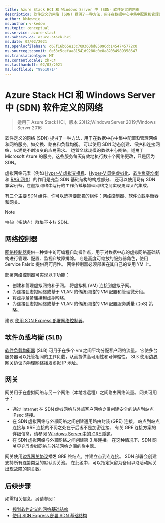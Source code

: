 ```yaml
---
title: Azure Stack HCI 和 Windows Server 中 (SDN) 软件定义的网络
description: 软件定义的网络 (SDN) 提供了一种方法，用于在数据中心中集中配置和管理网络和网络服务，如交换、路由和负载均衡。
author: khdownie
ms.author: v-kedow
ms.topic: conceptual
ms.service: azure-stack
ms.subservice: azure-stack-hci
ms.date: 02/02/2021
ms.openlocfilehash: d67f16b65e13c700360bd85096dd1454745772c0
ms.sourcegitcommit: 0e58c5cefaa81541d9280c0e8a87034989358647
ms.translationtype: MT
ms.contentlocale: zh-CN
ms.lasthandoff: 02/03/2021
ms.locfileid: "99510714"
---
```

# <a name="software-defined-networking-sdn-in-azure-stack-hci-and-windows-server"></a>Azure Stack HCI 和 Windows Server 中 (SDN) 软件定义的网络

> 适用于 Azure Stack HCI，版本 20H2;Windows Server 2019;Windows Server 2016

软件定义的网络 (SDN) 提供了一种方法，用于在数据中心中集中配置和管理网络和网络服务，如交换、路由和负载均衡。 可以使用 SDN 动态创建、保护和连接网络，以满足不断演变的应用需求。 运营全球规模的数据中心网络，适用于 Microsoft Azure 的服务，这些服务每天有效地执行数十个网络更改，只是因为 SDN。

虚拟网络元素（例如 [Hyper-V 虚拟交换机](/windows-server/virtualization/hyper-v-virtual-switch/hyper-v-virtual-switch)、[Hyper-V 网络虚拟化](/windows-server/networking/sdn/technologies/hyper-v-network-virtualization/hyper-v-network-virtualization)、[软件负载均衡](/windows-server/networking/sdn/technologies/network-function-virtualization/software-load-balancing-for-sdn)和 [RAS 网关](/windows-server/networking/sdn/technologies/network-function-virtualization/ras-gateway-for-sdn)）的作用是充当 SDN 基础结构的构成部分。 还可以使用现有 SDN 兼容设备，在虚拟网络中运行的工作负载与物理网络之间实现更深入的集成。

有三个主要 SDN 组件，你可以选择要部署的组件：网络控制器、软件负载平衡器和网关。

   > [!NOTE]
   > 拉伸（多站点）群集不支持 SDN。

## <a name="network-controller"></a>网络控制器

[网络控制器](/windows-server/networking/sdn/technologies/Software-Defined-Networking-Technologies#network-controller)提供一种集中的可编程自动操作点，用于对数据中心的虚拟网络基础结构进行管理、配置、监视和故障排除。 它是高度可缩放的服务器角色，使用 Service Fabric 提供高可用性。 网络控制器必须部署在其自己的专用 VM 上。

部署网络控制器可实现以下功能：

- 创建和管理虚拟网络和子网。 将虚拟机 (VM) 连接到虚拟子网。
- 为连接到虚拟网络或基于 VLAN 的传统网络的 VM 配置和管理微分段。
- 将虚拟设备连接到虚拟网络。
- 为连接到虚拟网络或基于 VLAN 的传统网络的 VM 配置服务质量 (QoS) 策略。

建议 [使用 SDN Express 部署网络控制器](../manage/sdn-express.md)。

## <a name="software-load-balancing"></a>软件负载均衡 (SLB)

[软件负载均衡器](software-load-balancer.md) (SLB) 可用于在多个 vm 之间平均分配客户网络流量。 它使多台服务器可以托管相同的工作负载，从而提供高可用性和可伸缩性。 SLB 使用[边界网关协议](/windows-server/remote/remote-access/bgp/border-gateway-protocol-bgp)向物理网络播发虚拟 IP 地址。

## <a name="gateway"></a>网关

网关用于在虚拟网络与另一个网络（本地或远程）之间路由网络流量。 网关可用于：

- 通过 Internet 在 SDN 虚拟网络与外部客户网络之间创建安全的站点到站点 IPsec 连接。
- 在 SDN 虚拟网络与外部网络之间创建通用路由封装 (GRE) 连接。 站点到站点连接与 GRE 连接的不同之处在于后者不是加密连接。 有关 GRE 连接方案的详细信息，请参阅 [Windows Server 中的 GRE 隧道](/windows-server/remote/remote-access/ras-gateway/gre-tunneling-windows-server)。
- 在 SDN 虚拟网络与外部网络之间创建第 3 层连接。 在这种情况下，SDN 网关只充当虚拟网络与外部网络之间的路由器。

网关使用[边界网关协议](/windows-server/remote/remote-access/bgp/border-gateway-protocol-bgp)播发 GRE 终结点，并建立点到点连接。 SDN 部署会创建支持所有连接类型的默认网关池。 在此池中，可以指定保留为备用以防活动网关出现故障的网关数。

## <a name="next-steps"></a>后续步骤

如需相关信息，另请参阅：

- [规划软件定义的网络基础结构](plan-software-defined-networking-infrastructure.md)
- [使用 SDN Express 部署 SDN 基础结构](../manage/sdn-express.md)
